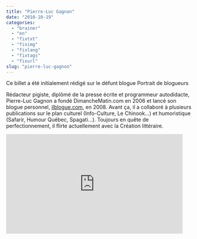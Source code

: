 ```yaml
---
title: "Pierre-Luc Gagnon"
date: "2010-10-19"
categories: 
  - "brainer"
  - "en"
  - "fixtxt"
  - "fiximg"
  - "fixlang"
  - "fixtags"
  - "fixurl"
slug: "pierre-luc-gagnon"
---
```


Ce billet a été initialement rédigé sur le défunt blogue Portrait de blogueurs

Rédacteur pigiste, diplômé de la presse écrite et programmeur autodidacte, Pierre-Luc Gagnon a fondé DimancheMatin.com en 2006 et lancé son blogue personnel, [ilblogue.com](https://ilblogue.com), en 2008. Avant ça, il a collaboré à plusieurs publications sur le plan culturel (Info-Culture, Le Chinook…) et humoristique (Safarir, Humour Québec, Spagati…). Toujours en quête de perfectionnement, il flirte actuellement avec la Création littéraire.

<iframe width="480" height="270" src="https://www.youtube.com/embed/AUJEUYLKrqo?feature=oembed" frameborder="0" allowfullscreen></iframe>
